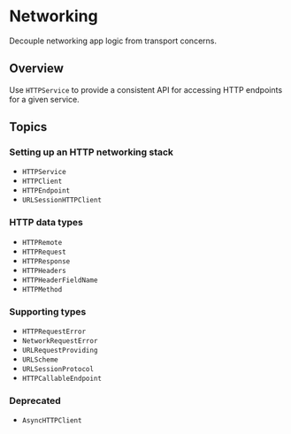 # Networking

Decouple networking app logic from transport concerns.

## Overview

Use ``HTTPService`` to provide a consistent API for accessing HTTP endpoints for a given service. 

## Topics

### Setting up an HTTP networking stack 

- ``HTTPService``
- ``HTTPClient``
- ``HTTPEndpoint``
- ``URLSessionHTTPClient``

### HTTP data types 

- ``HTTPRemote``
- ``HTTPRequest``
- ``HTTPResponse``
- ``HTTPHeaders``
- ``HTTPHeaderFieldName``
- ``HTTPMethod``

### Supporting types

- ``HTTPRequestError``
- ``NetworkRequestError``
- ``URLRequestProviding``
- ``URLScheme``
- ``URLSessionProtocol``
- ``HTTPCallableEndpoint``

### Deprecated

- ``AsyncHTTPClient``
